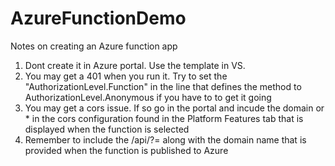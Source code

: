 # AzureFunctionDemo

Notes on creating an Azure function app
1. Dont create it in Azure portal.  Use the template in VS.
2. You may get a 401 when you run it.  Try to set the "AuthorizationLevel.Function" in the line that defines the method to AuthorizationLevel.Anonymous if you have to to get it going
3. You may get a cors issue.  If so go in the portal and incude the domain or * in the cors configuration found in the Platform Features tab that is displayed when the function is selected
4. Remember to include the /api/<functionname>?<parmname>=<value> along with the domain name that is provided when the function is published to Azure
  

